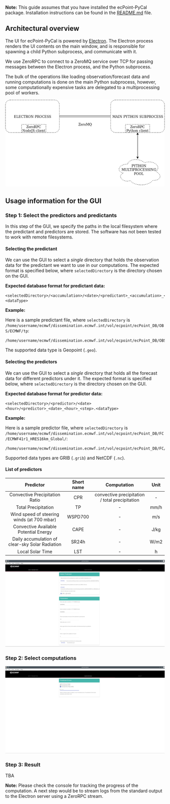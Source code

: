 **Note:** This guide assumes that you have installed the ecPoint-PyCal package. Installation instructions can be found in the [README.md](https://github.com/onyb/reobject/blob/master/README.md) file.

## Architectural overview

The UI for ecPoint-PyCal is powered by [Electron](https://electronjs.org). The Electron process renders the UI contents on the main window, and is responsible for spawning a child Python subprocess, and communicate with it.

We use ZeroRPC to connect to a ZeroMQ service over TCP for passing messages between the Electron process, and the Python subprocess.

The bulk of the operations like loading observation/forecast data and running computations is done on the main Python subprocess, however, some computationally expensive tasks are delegated to a multiprocessing pool of workers.

<p align="center"> 
  <img src="./architecture.png" />
</p>

## Usage information for the GUI

### Step 1: Select the predictors and predictants

In this step of the GUI, we specify the paths in the local filesystem where the predictant and predictors are stored. The software has not been tested to work with remote filesystems.


#### Selecting the predictant

We can use the GUI to select a *single* directory that holds the observation data for the predictant we want to use in our computations. The expected format is specified below, where `selectedDirectory` is the directory chosen on the GUI.

**Expected database format for predictant data:**

```
<selectedDirectory>/<accumulation>/<date>/<predictant>_<accumulation>_<date>_<hour>.<dataType>

```

**Example:**

Here is a sample predictant file, where `selectedDirectory` is `/home/username/ecmwf/dissemination.ecmwf.int/vol/ecpoint/ecPoint_DB/OBS/ECMWF/tp`:

```
/home/username/ecmwf/dissemination.ecmwf.int/vol/ecpoint/ecPoint_DB/OBS/ECMWF/tp/Acc06h/20150601/tp_06_20150601_23.geo
```

The supported data type is Geopoint (`.geo`).

#### Selecting the predictors

We can use the GUI to select a *single* directory that holds all the forecast data for different predictors under it. The expected format is specified below, where `selectedDirectory` is the directory chosen on the GUI.

**Expected database format for predictor data:**

```
<selectedDirectory>/<predictor>/<date><hour>/<predictor>_<date>_<hour>_<step>.<dataType>
```

**Example:**

Here is a sample predictor file, where `selectedDirectory` is `/home/username/ecmwf/dissemination.ecmwf.int/vol/ecpoint/ecPoint_DB/FC/ECMWF41r1_HRES16km_Global/`:

```
/home/username/ecmwf/dissemination.ecmwf.int/vol/ecpoint/ecPoint_DB/FC/ECMWF41r1_HRES16km_Global/cape/2015060100/cape_20150601_00_10.grib
```

Supported data types are GRIB (`.grib`) and NetCDF (`.nc`).

#### List of predictors


| Predictor | Short name | Computation | Unit |
| :-------: | :--------: | :---------: | :--: |
| Convective Precipitation Ratio | CPR | convective precipitation / total precipitation | - |
| Total Precipitation | TP | - | mm/h |
| Wind speed of steering winds (at 700 mbar) | WSPD700 | - | m/s |
| Convective Available Potential Energy | CAPE | - | J/kg |
| Daily accumulation of clear-sky Solar Radiation | SR24h | - | W/m2 |
| Local Solar Time | LST | - | h |


<p align="center">
  <img src="./page1.png" />
</p>


### Step 2: Select computations

<p align="center">
  <img src="./page2.png" />
</p>


### Step 3: Result

TBA

**Note:** Please check the console for tracking the progress of the computation. A next step would be to stream logs from the standard output to the Electron server using a ZeroRPC stream.
